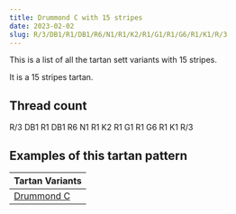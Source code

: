 ```yaml
---
title: Drummond C with 15 stripes
date: 2023-02-02
slug: R/3/DB1/R1/DB1/R6/N1/R1/K2/R1/G1/R1/G6/R1/K1/R/3
---
```

This is a list of all the tartan sett variants with 15 stripes.

It is a 15 stripes tartan.


## Thread count
R/3 DB1 R1 DB1 R6 N1 R1 K2 R1 G1 R1 G6 R1 K1 R/3

## Examples of this tartan pattern

| Tartan Variants |
|---------------|
| [Drummond C](/variants/r/3/db1/r1/db1/r6/n1/r1/k2/r1/g1/r1/g6/r1/k1/r/3-db000064-g004c00-k000000-nd0d0d0-rc80000)||
